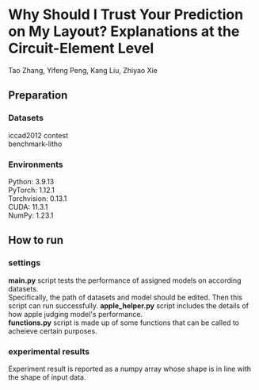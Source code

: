 # Why Should I Trust Your Prediction on My Layout? Explanations at the Circuit-Element Level
Tao Zhang, Yifeng Peng, Kang Liu, Zhiyao Xie
## Preparation
### Datasets
iccad2012 contest  
benchmark-litho

### Environments
Python: 3.9.13  
PyTorch: 1.12.1  
Torchvision: 0.13.1  
CUDA: 11.3.1  
NumPy: 1.23.1  
## How to run
### settings
**main.py** script tests the performance of assigned models on according datasets.  
Specifically, the path of datasets and model should be edited. Then this script can run successfully.
**apple_helper.py** script includes the details of how apple judging model's performance.  
**functions.py** script is made up of some functions that can be called to acheieve certain purposes.
### experimental results
Experiment result is reported as a numpy array whose shape is in line with the shape of input data.
